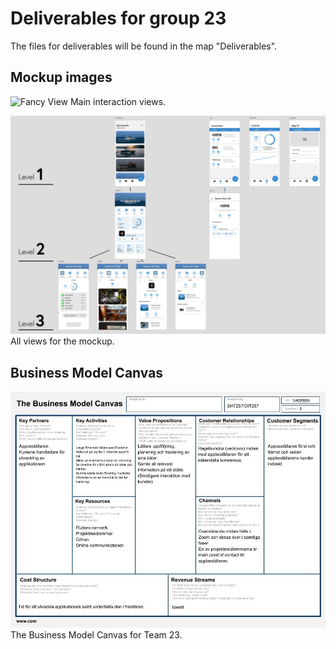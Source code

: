 
# Deliverables for group 23

The files for deliverables will be found in the map "Deliverables".

## Mockup images

![Fancy View](https://github.com/CowboyArtist/AgileProject23/blob/documentation/Deliverables/Project%20Scope/Mockup/mockup.jpg?raw=true)
Main interaction views.

![All Views](https://github.com/CowboyArtist/AgileProject23/blob/documentation/Deliverables/Project%20Scope/Mockup/alla%20vyer.jpeg?raw=true)
All views for the mockup.

## Business Model Canvas

![Business Model Canvas](https://github.com/CowboyArtist/AgileProject23/blob/documentation/Deliverables/Project%20Scope/Business%20Model%20Canvas%20Team%2023.jpg?raw=true)
The Business Model Canvas for Team 23.